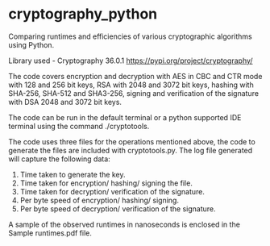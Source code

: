 # cryptography_python
Comparing runtimes and efficiencies of various cryptographic algorithms using Python. 

Library used - Cryptography 36.0.1 
https://pypi.org/project/cryptography/

The code covers encryption and decryption with AES in CBC and CTR mode with 128 and 256 bit keys, RSA with 2048 and 3072 bit keys, hashing with SHA-256, 
SHA-512 and SHA3-256, signing and verification of the signature with DSA 2048 and 3072 bit keys. 

The code can be run in the default terminal or a python supported IDE terminal using the command ./cryptotools. 

The code uses three files for the operations mentioned above, the code to generate the files are included with cryptotools.py. 
The log file generated will capture the following data: 
  1. Time taken to generate the key.
  2. Time taken for encryption/ hashing/ signing the file.
  3. Time taken for decryption/ verification of the signature. 
  4. Per byte speed of encryption/ hashing/ signing. 
  5. Per byte speed of decryption/ verification of the signature. 

A sample of the observed runtimes in nanoseconds is enclosed in the Sample runtimes.pdf file. 
